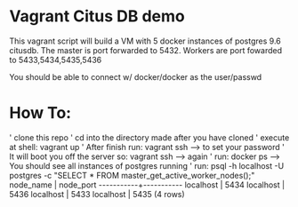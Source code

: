 # Vagrant Citus DB demo 
This vagrant script will build a VM with 5 docker instances of postgres 9.6 citusdb.
The master is port forwarded to 5432.
Workers are port fowarded to 5433,5434,5435,5436

You should be able to connect w/ docker/docker as the user/passwd

# How To:
' clone this repo
' cd into the directory made after you have cloned
' execute at shell: vagrant up
' After finish run: vagrant ssh --> to set your password
' It will boot you off the server so: vagrant ssh --> again
' run: docker ps --> You should see all instances of postgres running
' run: psql -h localhost -U postgres -c "SELECT * FROM master_get_active_worker_nodes();"
node_name | node_port 
-----------+-----------
 localhost |      5434
 localhost |      5436
 localhost |      5433
 localhost |      5435
(4 rows)
